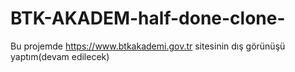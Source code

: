 # BTK-AKADEM-half-done-clone-
Bu projemde https://www.btkakademi.gov.tr sitesinin dış görünüşü yaptım(devam edilecek)
